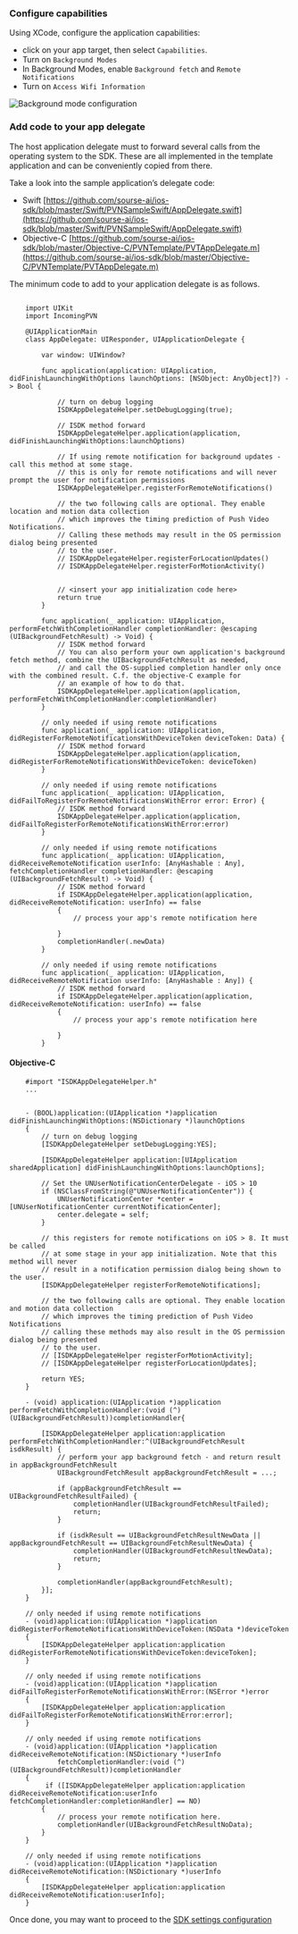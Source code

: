 ### Configure capabilities ###

Using XCode, configure the application capabilities:

 * click on your app target, then select `Capabilities`.
 * Turn on `Background Modes`
 * In Background Modes, enable `Background fetch` and `Remote Notifications`
 * Turn on `Access Wifi Information`
 
![Background mode configuration ](./images/setup_target_capabilities.png)


### Add code to your app delegate ###

The host application delegate must to forward several calls from the operating system to the SDK. 
These are all implemented in the template application and can be conveniently copied from there. 

Take a look into the sample application’s delegate code:

 * Swift [https://github.com/sourse-ai/ios-sdk/blob/master/Swift/PVNSampleSwift/AppDelegate.swift](https://github.com/sourse-ai/ios-sdk/blob/master/Swift/PVNSampleSwift/AppDelegate.swift)
 * Objective-C [https://github.com/sourse-ai/ios-sdk/blob/master/Objective-C/PVNTemplate/PVTAppDelegate.m](https://github.com/sourse-ai/ios-sdk/blob/master/Objective-C/PVNTemplate/PVTAppDelegate.m)


The minimum code to add to your application delegate is as follows. 


~~~~

	import UIKit
	import IncomingPVN

	@UIApplicationMain
	class AppDelegate: UIResponder, UIApplicationDelegate {

		var window: UIWindow?

		func application(application: UIApplication, didFinishLaunchingWithOptions launchOptions: [NSObject: AnyObject]?) -> Bool {

			// turn on debug logging
			ISDKAppDelegateHelper.setDebugLogging(true);

		    // ISDK method forward
		    ISDKAppDelegateHelper.application(application, didFinishLaunchingWithOptions:launchOptions)

		    // If using remote notification for background updates - call this method at some stage. 
			// this is only for remote notifications and will never prompt the user for notification permissions
		    ISDKAppDelegateHelper.registerForRemoteNotifications()

		    // the two following calls are optional. They enable location and motion data collection
		    // which improves the timing prediction of Push Video Notifications.
		    // Calling these methods may result in the OS permission dialog being presented
		    // to the user.
		    // ISDKAppDelegateHelper.registerForLocationUpdates()
		    // ISDKAppDelegateHelper.registerForMotionActivity()


		    // <insert your app initialization code here>
		    return true
		}

		func application(_ application: UIApplication, performFetchWithCompletionHandler completionHandler: @escaping (UIBackgroundFetchResult) -> Void) {
		    // ISDK method forward
			// You can also perform your own application's background fetch method, combine the UIBackgroundFetchResult as needed, 
			// and call the OS-supplied completion handler only once with the combined result. C.f. the objective-C example for 
			// an example of how to do that. 
		    ISDKAppDelegateHelper.application(application, performFetchWithCompletionHandler:completionHandler)
		}

		// only needed if using remote notifications
		func application(_ application: UIApplication, didRegisterForRemoteNotificationsWithDeviceToken deviceToken: Data) {
		    // ISDK method forward
		    ISDKAppDelegateHelper.application(application, didRegisterForRemoteNotificationsWithDeviceToken: deviceToken)
		}

		// only needed if using remote notifications
		func application(_ application: UIApplication, didFailToRegisterForRemoteNotificationsWithError error: Error) {
		    // ISDK method forward
		    ISDKAppDelegateHelper.application(application, didFailToRegisterForRemoteNotificationsWithError:error)
		}

		// only needed if using remote notifications
		func application(_ application: UIApplication, didReceiveRemoteNotification userInfo: [AnyHashable : Any], fetchCompletionHandler completionHandler: @escaping (UIBackgroundFetchResult) -> Void) {
		    // ISDK method forward
		    if ISDKAppDelegateHelper.application(application, didReceiveRemoteNotification: userInfo) == false
		    {
		        // process your app's remote notification here

		    }
		    completionHandler(.newData)
		}

		// only needed if using remote notifications
		func application(_ application: UIApplication, didReceiveRemoteNotification userInfo: [AnyHashable : Any]) {
		    // ISDK method forward
		    if ISDKAppDelegateHelper.application(application, didReceiveRemoteNotification: userInfo) == false
		    {
		        // process your app's remote notification here

		    }
		}
~~~~


#### Objective-C ####


~~~~
	#import "ISDKAppDelegateHelper.h"
	...


	- (BOOL)application:(UIApplication *)application didFinishLaunchingWithOptions:(NSDictionary *)launchOptions
	{
		// turn on debug logging 
		[ISDKAppDelegateHelper setDebugLogging:YES];
	
		[ISDKAppDelegateHelper application:[UIApplication sharedApplication] didFinishLaunchingWithOptions:launchOptions];
	
		// Set the UNUserNotificationCenterDelegate - iOS > 10
		if (NSClassFromString(@"UNUserNotificationCenter")) {
	        UNUserNotificationCenter *center = [UNUserNotificationCenter currentNotificationCenter];
	        center.delegate = self;
	    }

		// this registers for remote notifications on iOS > 8. It must be called
		// at some stage in your app initialization. Note that this method will never
		// result in a notification permission dialog being shown to the user. 
		[ISDKAppDelegateHelper registerForRemoteNotifications];

		// the two following calls are optional. They enable location and motion data collection
		// which improves the timing prediction of Push Video Notifications
		// calling these methods may also result in the OS permission dialog being presented
		// to the user.
		// [ISDKAppDelegateHelper registerForMotionActivity];
		// [ISDKAppDelegateHelper registerForLocationUpdates];

		return YES;
	}	

	- (void) application:(UIApplication *)application performFetchWithCompletionHandler:(void (^)(UIBackgroundFetchResult))completionHandler{

	    [ISDKAppDelegateHelper application:application performFetchWithCompletionHandler:^(UIBackgroundFetchResult isdkResult) {
	        // perform your app background fetch - and return result in appBackgroundFetchResult
	        UIBackgroundFetchResult appBackgroundFetchResult = ...;
    
	        if (appBackgroundFetchResult == UIBackgroundFetchResultFailed) {
	            completionHandler(UIBackgroundFetchResultFailed);
	            return;
	        }
    
	        if (isdkResult == UIBackgroundFetchResultNewData || appBackgroundFetchResult == UIBackgroundFetchResultNewData) {
	            completionHandler(UIBackgroundFetchResultNewData);
	            return;
	        }
    
	        completionHandler(appBackgroundFetchResult);
	    }];
	}

	// only needed if using remote notifications
	- (void)application:(UIApplication *)application didRegisterForRemoteNotificationsWithDeviceToken:(NSData *)deviceToken
	{
		[ISDKAppDelegateHelper application:application didRegisterForRemoteNotificationsWithDeviceToken:deviceToken];
	}

	// only needed if using remote notifications
	- (void)application:(UIApplication *)application didFailToRegisterForRemoteNotificationsWithError:(NSError *)error
	{
		[ISDKAppDelegateHelper application:application didFailToRegisterForRemoteNotificationsWithError:error];
	}

	// only needed if using remote notifications
	- (void)application:(UIApplication *)application didReceiveRemoteNotification:(NSDictionary *)userInfo
	        fetchCompletionHandler:(void (^)(UIBackgroundFetchResult))completionHandler
	{
	     if ([ISDKAppDelegateHelper application:application didReceiveRemoteNotification:userInfo fetchCompletionHandler:completionHandler] == NO)
	    {
	        // process your remote notification here.
	        completionHandler(UIBackgroundFetchResultNoData);
	    }
	}

	// only needed if using remote notifications
	- (void)application:(UIApplication *)application didReceiveRemoteNotification:(NSDictionary *)userInfo
	{
		[ISDKAppDelegateHelper application:application didReceiveRemoteNotification:userInfo];
	}
~~~~

	

Once done, you may want to proceed to the [SDK settings configuration](./sdk-settings.html)
